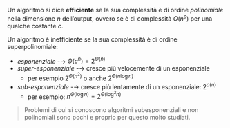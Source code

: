 Un algoritmo si dice **efficiente** se la sua complessità è di ordine *polinomiale* nella dimensione $n$ dell’output, ovvero se è di complessità $O(n^c)$ per una qualche costante $c$.

Un algoritmo è inefficiente se la sua complessità è di ordine superpolinomiale:
- *esponenziale* -→ $\Theta(c^n)=2^{\Theta(n)}$
- *super-esponenziale* -→ cresce più velocemente di un esponenziale
	- per esempio $2^{\Theta(n^2)}$ o anche $2^{\Theta(n \log n)}$
- *sub-esponenziale* -→ cresce più lentamente di un esponenziale: $2^{o(n)}$ 
	- per esempio: $n^{\Theta(\log n)}=2^{\Theta(\log^2 n)}$

> Problemi di cui si conoscono algoritmi subesponenziali e non polinomiali sono pochi e proprio per questo molto studiati.

